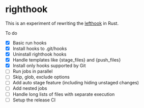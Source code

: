 # righthook

This is an experiment of rewriting the [lefthook](https://github.com/evilmartians/lefthook) in Rust.

To do

- [x] Basic run hooks
- [x] Install hooks to .git/hooks
- [x] Uninstall righthook hooks
- [x] Handle templates like {stage_files} and {push_files}
- [x] Install only hooks supported by Git
- [ ] Run jobs in parallel
- [ ] Skip, glob, exclude options
- [ ] Add auto stage feature (including hiding unstaged changes)
- [ ] Add nested jobs
- [ ] Handle long lists of files with separate execution
- [ ] Setup the release CI
